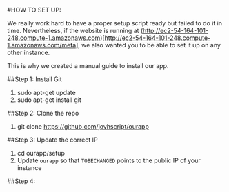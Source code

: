 #HOW TO SET UP:

We really work hard to have a proper setup script ready but failed to do it in time. Nevertheless, if the website is running at (http://ec2-54-164-101-248.compute-1.amazonaws.com)[http://ec2-54-164-101-248.compute-1.amazonaws.com/meta], we also wanted you to be able to set it up on any other instance. 

This is why we created a manual guide to install our app.

##Step 1: Install Git
1. sudo apt-get update
2. sudo apt-get install git

##Step 2: Clone the repo
1. git clone https://github.com/jovhscript/ourapp

##Step 3: Update the correct IP
1. cd ourapp/setup
2. Update `ourapp` so that `TOBECHANGED` points to the public IP of your instance

##Step 4:

